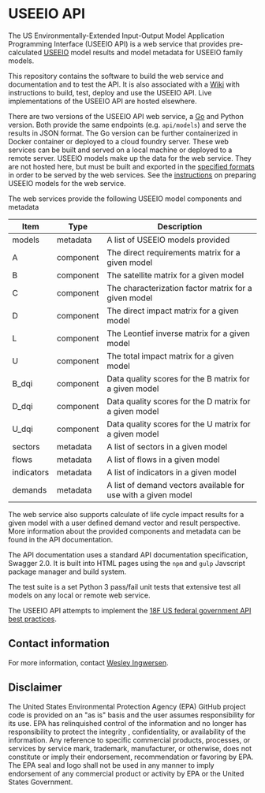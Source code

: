 # USEEIO API

The US Environmentally-Extended Input-Output Model Application Programming Interface (USEEIO API) is a web service that
provides pre-calculated [USEEIO](https://cfpub.epa.gov/si/si_public_record_report.cfm?dirEntryId=336332)
model results and model metadata for USEEIO family models. 

This repository contains the software to build the web service and documentation and to test the API. It is also 
associated with a [Wiki](https://github.com/USEPA/USEEIO_API/wiki/) with instructions to build, test, deploy and use
 the USEEIO API. Live implementations of the USEEIO API are hosted elsewhere. 

There are two versions of the USEEIO API web service, a [Go](https://golang.org/) and Python version. Both provide the same
 endpoints (e.g. `api/models`) and serve the results in JSON format.  The Go version can be further containerized 
 in Docker container or deployed to a cloud foundry server. These web services can be built and served on a local machine or
 deployed to a remote server. USEEIO models make up the data for the web service. They are not hosted here, but must be built
  and exported in the [specified formats](./doc/data_format.md) in order to be served by the
web services. See the [instructions](https://github.com/USEPA/USEEIO_API/wiki/Build#export-the-model-files-and-create-the-modelscsv-metadata-file-first)
 on preparing USEEIO models for the web service.

The web services provide the following USEEIO model components and metadata

| Item | Type | Description |
| --- | --- | --- |
| models | metadata | A list of USEEIO models provided |
| A | component | The direct requirements matrix for a given model |
| B | component | The satellite matrix for a given model |
| C | component | The characterization factor matrix for a given model |
| D | component | The direct impact matrix for a given model |
| L | component | The Leontief inverse matrix for a given model |
| U | component | The total impact matrix for a given model |
| B_dqi | component | Data quality scores for the B matrix for a given model |
| D_dqi | component | Data quality scores for the D matrix for a given model |
| U_dqi | component | Data quality scores for the U matrix for a given model |
| sectors | metadata | A list of sectors in a given model|
| flows | metadata | A list of flows in a given model|
| indicators | metadata | A list of indicators in a given model|
| demands | metadata | A list of demand vectors available for use with a given model|

The web service also supports calculate of life cycle impact results for a given model with a user
defined demand vector and result perspective. More information about the provided components and metadata
 can be found in the API documentation.
 
The API documentation uses a standard API documentation specification, Swagger 2.0. It is built into HTML pages
using the `npm` and `gulp` Javscript package manager and build system. 

The test suite is a set Python 3 pass/fail unit tests that extensive test all models on any local or remote web service.

The USEEIO API attempts to implement the [18F US federal government API best practices](https://github.com/18F/api-standards).

## Contact information
For more information, contact [Wesley Ingwersen](https://github.com/WesIngwersen). 

## Disclaimer
The United States Environmental Protection Agency (EPA) GitHub project code is provided on an "as is" basis
 and the user assumes responsibility for its use.  EPA has relinquished control of the information and no longer
  has responsibility to protect the integrity , confidentiality, or availability of the information.  Any
   reference to specific commercial products, processes, or services by service mark, trademark, manufacturer,
    or otherwise, does not constitute or imply their endorsement, recommendation or favoring by EPA.  The EPA seal
     and logo shall not be used in any manner to imply endorsement of any commercial product or activity by EPA or
      the United States Government.
